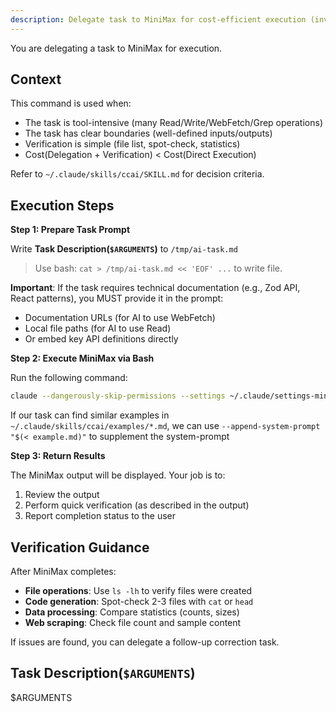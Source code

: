 ```yaml
---
description: Delegate task to MiniMax for cost-efficient execution (invoked by ccai skill or user)
---
```


You are delegating a task to MiniMax for execution.

## Context

This command is used when:

- The task is tool-intensive (many Read/Write/WebFetch/Grep operations)
- The task has clear boundaries (well-defined inputs/outputs)
- Verification is simple (file list, spot-check, statistics)
- Cost(Delegation + Verification) < Cost(Direct Execution)

Refer to `~/.claude/skills/ccai/SKILL.md` for decision criteria.

## Execution Steps

**Step 1: Prepare Task Prompt**

Write **Task Description(`$ARGUMENTS`)** to `/tmp/ai-task.md`

> Use bash: `cat > /tmp/ai-task.md << 'EOF' ...` to write file.

**Important**: If the task requires technical documentation (e.g., Zod API, React patterns), you MUST provide it in the prompt:

- Documentation URLs (for AI to use WebFetch)
- Local file paths (for AI to use Read)
- Or embed key API definitions directly

**Step 2: Execute MiniMax via Bash**

Run the following command:

```bash
claude --dangerously-skip-permissions --settings ~/.claude/settings-minimax.json --output-format json --system-prompt "$(< ~/.claude/plugins/minimax/system-prompt.md)" -p "$(< /tmp/ai-task.md)"
```

If our task can find similar examples in `~/.claude/skills/ccai/examples/*.md`, we can use `--append-system-prompt "$(< example.md)"` to supplement the system-prompt

**Step 3: Return Results**

The MiniMax output will be displayed. Your job is to:

1. Review the output
2. Perform quick verification (as described in the output)
3. Report completion status to the user

## Verification Guidance

After MiniMax completes:

- **File operations**: Use `ls -lh` to verify files were created
- **Code generation**: Spot-check 2-3 files with `cat` or `head`
- **Data processing**: Compare statistics (counts, sizes)
- **Web scraping**: Check file count and sample content

If issues are found, you can delegate a follow-up correction task.

## Task Description(`$ARGUMENTS`)

$ARGUMENTS
